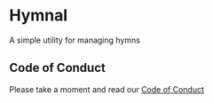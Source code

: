 # Hymnal
A simple utility for managing hymns





## Code of Conduct

Please take a moment and read our [Code of Conduct](CODE_OF_CONDUCT.md)
